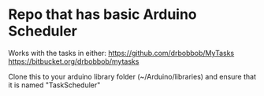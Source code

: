 # Repo that has basic Arduino Scheduler

Works with the tasks in either:
https://github.com/drbobbob/MyTasks
https://bitbucket.org/drbobbob/mytasks

Clone this to your arduino library folder (~/Arduino/libraries) and ensure that it is named "TaskScheduler"
